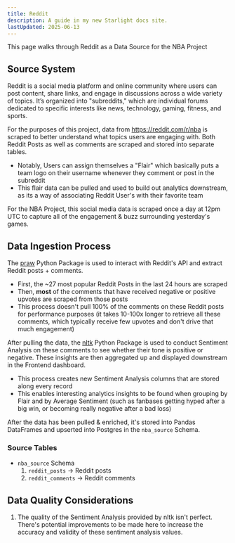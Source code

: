 ```yaml
---
title: Reddit
description: A guide in my new Starlight docs site.
lastUpdated: 2025-06-13
---
```


This page walks through Reddit as a Data Source for the NBA Project

## Source System

Reddit is a social media platform and online community where users can post content, share links, and engage in discussions across a wide variety of topics. It’s organized into "subreddits," which are individual forums dedicated to specific interests like news, technology, gaming, fitness, and sports.

For the purposes of this project, data from https://reddit.com/r/nba is scraped to better understand what topics users are engaging with. Both Reddit Posts as well as comments are scraped and stored into separate tables.

- Notably, Users can assign themselves a "Flair" which basically puts a team logo on their username whenever they comment or post in the subreddit
- This flair data can be pulled and used to build out analytics downstream, as its a way of associating Reddit User's with their favorite team

For the NBA Project, this social media data is scraped once a day at 12pm UTC to capture all of the engagement & buzz surrounding yesterday's games.

## Data Ingestion Process

The [praw](https://praw.readthedocs.io/en/stable/) Python Package is used to interact with Reddit's API and extract Reddit posts + comments.

- First, the ~27 most popular Reddit Posts in the last 24 hours are scraped
- Then, **most** of the comments that have received negative or positive upvotes are scraped from those posts
- This process doesn't pull 100% of the comments on these Reddit posts for performance purposes (it takes 10-100x longer to retrieve all these comments, which typically receive few upvotes and don't drive that much engagement)

After pulling the data, the [nltk](https://www.nltk.org/) Python Package is used to conduct Sentiment Analysis on these comments to see whether their tone is positive or negative. These insights are then aggregated up and displayed downstream in the Frontend dashboard.

- This process creates new Sentiment Analysis columns that are stored along every record
- This enables interesting analytics insights to be found when grouping by Flair and by Average Sentiment (such as fanbases getting hyped after a big win, or becoming really negative after a bad loss)

After the data has been pulled & enriched, it's stored into Pandas DataFrames and upserted into Postgres in the `nba_source` Schema.


### Source Tables

- `nba_source` Schema
    1. `reddit_posts` -> Reddit posts
    2. `reddit_comments` -> Reddit comments


## Data Quality Considerations

1. The quality of the Sentiment Analysis provided by nltk isn't perfect. There's potential improvements to be made here to increase the accuracy and validity of these sentiment analysis values.
